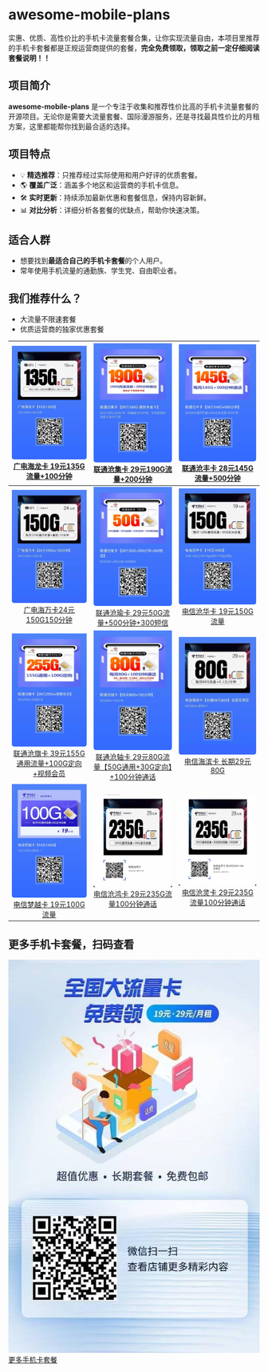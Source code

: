 # awesome-mobile-plans
实惠、优质、高性价比的手机卡流量套餐合集，让你实现流量自由，本项目里推荐的手机卡套餐都是正规运营商提供的套餐，**完全免费领取，领取之前一定仔细阅读套餐说明！！**

## 项目简介  
**awesome-mobile-plans** 是一个专注于收集和推荐性价比高的手机卡流量套餐的开源项目。无论你是需要大流量套餐、国际漫游服务，还是寻找最具性价比的月租方案，这里都能帮你找到最合适的选择。  

## 项目特点  
- 💡 **精选推荐**：只推荐经过实际使用和用户好评的优质套餐。  
- 🌎 **覆盖广泛**：涵盖多个地区和运营商的手机卡信息。  
- 🛠 **实时更新**：持续添加最新优惠和套餐信息，保持内容新鲜。  
- 📊 **对比分析**：详细分析各套餐的优缺点，帮助你快速决策。  

## 适合人群  
- 想要找到**最适合自己的手机卡套餐**的个人用户。  
- 常年使用手机流量的通勤族、学生党、自由职业者。   

## 我们推荐什么？  
- 大流量不限速套餐  
- 优质运营商的独家优惠套餐  

<!-- BEGIN_REPLACE_SECTION -->
|[![广电海龙卡](./images/广电海龙卡.jpeg)<br>广电海龙卡 19元135G流量+100分钟](https://172.lot-ml.com/h5orderEn/index?pudID=5d5f6256e43b4818&userid=841d1c8802a89634)|[![联通沧集卡](./images/联通沧集卡.jpeg)<br>联通沧集卡 29元190G流量+200分钟](https://172.lot-ml.com/h5orderEn/index?pudID=b8fc6ffadfe74f21&userid=841d1c8802a89634)|[![联通沧丰卡](./images/联通沧丰卡.jpeg)<br>联通沧丰卡 28元145G流量+500分钟](https://172.lot-ml.com/h5orderEn/index?pudID=ee676e74ffdc2485&userid=841d1c8802a89634)|
|:---:|:---:|:---:|
|[![广电海万卡24元150G150分钟](./images/广电海万卡24元150G150分钟.png)<br>广电海万卡24元150G150分钟](https://172.lot-ml.com/h5orderEn/index?pudID=cec2206f14367a36&userid=841d1c8802a89634) |  [![联通沧瑜卡](./images/联通沧瑜卡.jpeg)<br>联通沧瑜卡 29元50G流量+500分钟+300短信](https://172.lot-ml.com/h5orderEn/index?pudID=e3ca7f4d5a10c52e&userid=841d1c8802a89634) |[![电信沧华卡](./images/电信沧华卡.jpeg)<br>电信沧华卡 19元150G流量](https://172.lot-ml.com/h5orderEn/index?pudID=0a8488e82999a386&userid=841d1c8802a89634)|
|[![联通沧旗卡](./images/联通沧旗卡.jpeg)<br>联通沧旗卡 39元155G通用流量+100G定向+视频会员](https://172.lot-ml.com/h5orderEn/index?pudID=737a132b4e715c2d&userid=841d1c8802a89634) | [![联通沧轴卡](./images/联通沧轴卡.jpeg)<br>联通沧轴卡 29元80G流量【50G通用+30G定向】+100分钟通话](https://172.lot-ml.com/h5orderEn/index?pudID=5d60d286fead5f98&userid=841d1c8802a89634)  | [![电信海滨卡 长期29元80G](./images/电信海滨卡长期29元80G.png)<br>电信海滨卡 长期29元80G](https://172.lot-ml.com/h5orderEn/index?pudID=57d0d8b90e595568&userid=841d1c8802a89634) |
|[![电信梦越卡](./images/电信梦越卡.jpeg)<br>电信梦越卡 19元100G流量](https://172.lot-ml.com/h5orderEn/index?pudID=d52d29da76b1b64d&userid=841d1c8802a89634)|[![电信沧鸿卡](./images/电信沧鸿卡.jpeg)<br>电信沧鸿卡 29元235G流量100分钟通话](https://172.lot-ml.com/h5orderEn/index?pudID=8cc630159895ae62&userid=841d1c8802a89634)|[![电信沧灵卡](./images/电信沧灵卡.jpeg)<br>电信沧灵卡 29元235G流量100分钟通话](https://172.lot-ml.com/h5orderEn/index?pudID=a1a0efb74b879fbe&userid=841d1c8802a89634)|

<!-- END_REPLACE_SECTION -->
</table>

## 更多手机卡套餐，扫码查看
[![更多手机卡套餐](./images/店铺二维码.jpeg)<br>更多手机卡套餐](https://172.lot-ml.com/ProductEn/Index/841d1c8802a89634)